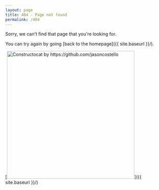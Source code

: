```yaml
---
layout: page
title: 404 - Page not found
permalink: /404
---
```


Sorry, we can't find that page that you're looking for. 

You can try again by going [back to the homepage]({{ site.baseurl }}/).

[<img src="{{ site.baseurl }}/images/404.jpg" alt="Constructocat by https://github.com/jasoncostello" style="width: 400px;"/>]({{ site.baseurl }}/)
